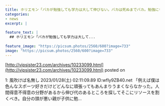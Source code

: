 ```yaml
---
title: ホリエモン「バカが勉強しても学力は大して伸びない。バカは死ぬまでバカ。勉強にも才能は必要」
categories:
- news
excerpt: |
  
feature_text: |
  ## ホリエモン「バカが勉強しても学力は大して...
  
feature_image: "https://picsum.photos/2560/600?image=733"
image: "https://picsum.photos/2560/600?image=733"
---
```


[http://vipsister23.com/archives/10233099.html](http://vipsister23.com/archives/10233099.html)
posted on 

<!--more-->

1: 風吹けば名無し 2023/01/28(土) 02:11:09.89 ID:wfIy9ZB40.net 「例えば僕は色んなスポーツ好きだけどどんなに頑張ってもあんまりうまくならなかった。人間得意不得意の分野があるから伸び代のあるところを探してそこにリソースを割くべき。自分の頭が悪い親が子供に勉...
